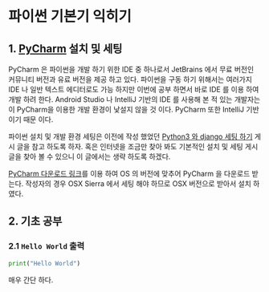 # 파이썬 기본기 익히기 

## 1. [PyCharm](https://www.jetbrains.com/pycharm/) 설치 및 세팅 

PyCharm 은 파이썬을 개발 하기 위한 IDE 중 하나로서 JetBrains 에서 무료 버전인 커뮤니티 버전과 유료 버전을 제공 하고 있다. 파이썬을 구동 하기 위해서는 여러가지 IDE 나 일반 텍스트 에디터로도 가능 하지만 이번에 공부 하면서 바로 IDE 를 이용 하여 개발 하려 한다. Android Studio 나 IntelliJ 기반의 IDE 를 사용해 본 적 있는 개발자는 이 PyCharm을 이용한 개발 환경이 낯설지 않을 것 이다. PyCharm 또한 IntelliJ 기반 이기 때문 이다. 

파이썬 설치 및 개발 환경 세팅은 이전에 작성 했었던 [Python3 와 django 세팅 하기](https://github.com/ksu3101/TIL/blob/master/PythonDjango/170108.md) 게시 글을 참고 하도록 하자. 혹은 인터넷을 조금만 찾아 봐도 기본적인 설치 및 세팅 게시글을 찾아 볼 수 있으니 이 글에서는 생략 하도록 하겠다. 

[PyCharm 다운로드 링크](https://www.jetbrains.com/pycharm/download/)를 이용 하여 OS 의 버전에 맞추어 PyCharm 을 다운로드 받는다. 작성자의 경우 OSX Sierra 에서 세팅 해야 하므로 OSX 버전으로 받아서 설치 하였다. 

## 2. 기초 공부 

### 2.1 `Hello World` 출력 

```py
print("Hello World")
```

매우 간단 하다. 